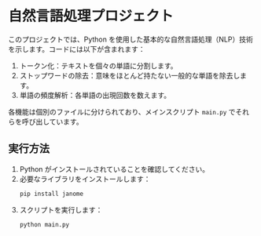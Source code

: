 # 自然言語処理プロジェクト

このプロジェクトでは、Python を使用した基本的な自然言語処理（NLP）技術を示します。コードには以下が含まれます：

1. トークン化：テキストを個々の単語に分割します。
2. ストップワードの除去：意味をほとんど持たない一般的な単語を除去します。
3. 単語の頻度解析：各単語の出現回数を数えます。

各機能は個別のファイルに分けられており、メインスクリプト `main.py` でそれらを呼び出しています。

## 実行方法

1. Python がインストールされていることを確認してください。
2. 必要なライブラリをインストールします：
   ```sh
   pip install janome
   ```
3. スクリプトを実行します：
   ```sh
   python main.py
   ```
